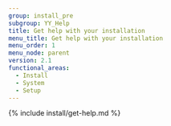 ```yaml
---
group: install_pre
subgroup: YY_Help
title: Get help with your installation
menu_title: Get help with your installation
menu_order: 1
menu_node: parent
version: 2.1
functional_areas:
  - Install
  - System
  - Setup
---
```


{% include install/get-help.md %}

